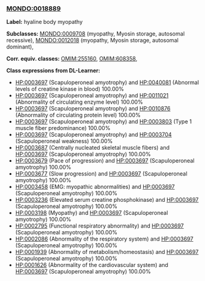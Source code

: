 
### [MONDO:0018889](http://purl.obolibrary.org/obo/MONDO_0018889)
**Label:** hyaline body myopathy

**Subclasses:** [MONDO:0009708](http://purl.obolibrary.org/obo/MONDO_0009708) (myopathy, Myosin storage, autosomal recessive), [MONDO:0012018](http://purl.obolibrary.org/obo/MONDO_0012018) (myopathy, Myosin storage, autosomal dominant), 

**Corr. equiv. classes:** [OMIM:255160](http://purl.obolibrary.org/obo/OMIM_255160), [OMIM:608358](http://purl.obolibrary.org/obo/OMIM_608358), 

**Class expressions from DL-Learner:**

- [HP:0003697](http://purl.obolibrary.org/obo/HP_0003697) (Scapuloperoneal amyotrophy) and [HP:0040081](http://purl.obolibrary.org/obo/HP_0040081) (Abnormal levels of creatine kinase in blood) 100.00%
- [HP:0003697](http://purl.obolibrary.org/obo/HP_0003697) (Scapuloperoneal amyotrophy) and [HP:0011021](http://purl.obolibrary.org/obo/HP_0011021) (Abnormality of circulating enzyme level) 100.00%
- [HP:0003697](http://purl.obolibrary.org/obo/HP_0003697) (Scapuloperoneal amyotrophy) and [HP:0010876](http://purl.obolibrary.org/obo/HP_0010876) (Abnormality of circulating protein level) 100.00%
- [HP:0003697](http://purl.obolibrary.org/obo/HP_0003697) (Scapuloperoneal amyotrophy) and [HP:0003803](http://purl.obolibrary.org/obo/HP_0003803) (Type 1 muscle fiber predominance) 100.00%
- [HP:0003697](http://purl.obolibrary.org/obo/HP_0003697) (Scapuloperoneal amyotrophy) and [HP:0003704](http://purl.obolibrary.org/obo/HP_0003704) (Scapuloperoneal weakness) 100.00%
- [HP:0003687](http://purl.obolibrary.org/obo/HP_0003687) (Centrally nucleated skeletal muscle fibers) and [HP:0003697](http://purl.obolibrary.org/obo/HP_0003697) (Scapuloperoneal amyotrophy) 100.00%
- [HP:0003679](http://purl.obolibrary.org/obo/HP_0003679) (Pace of progression) and [HP:0003697](http://purl.obolibrary.org/obo/HP_0003697) (Scapuloperoneal amyotrophy) 100.00%
- [HP:0003677](http://purl.obolibrary.org/obo/HP_0003677) (Slow progression) and [HP:0003697](http://purl.obolibrary.org/obo/HP_0003697) (Scapuloperoneal amyotrophy) 100.00%
- [HP:0003458](http://purl.obolibrary.org/obo/HP_0003458) (EMG: myopathic abnormalities) and [HP:0003697](http://purl.obolibrary.org/obo/HP_0003697) (Scapuloperoneal amyotrophy) 100.00%
- [HP:0003236](http://purl.obolibrary.org/obo/HP_0003236) (Elevated serum creatine phosphokinase) and [HP:0003697](http://purl.obolibrary.org/obo/HP_0003697) (Scapuloperoneal amyotrophy) 100.00%
- [HP:0003198](http://purl.obolibrary.org/obo/HP_0003198) (Myopathy) and [HP:0003697](http://purl.obolibrary.org/obo/HP_0003697) (Scapuloperoneal amyotrophy) 100.00%
- [HP:0002795](http://purl.obolibrary.org/obo/HP_0002795) (Functional respiratory abnormality) and [HP:0003697](http://purl.obolibrary.org/obo/HP_0003697) (Scapuloperoneal amyotrophy) 100.00%
- [HP:0002086](http://purl.obolibrary.org/obo/HP_0002086) (Abnormality of the respiratory system) and [HP:0003697](http://purl.obolibrary.org/obo/HP_0003697) (Scapuloperoneal amyotrophy) 100.00%
- [HP:0001939](http://purl.obolibrary.org/obo/HP_0001939) (Abnormality of metabolism/homeostasis) and [HP:0003697](http://purl.obolibrary.org/obo/HP_0003697) (Scapuloperoneal amyotrophy) 100.00%
- [HP:0001626](http://purl.obolibrary.org/obo/HP_0001626) (Abnormality of the cardiovascular system) and [HP:0003697](http://purl.obolibrary.org/obo/HP_0003697) (Scapuloperoneal amyotrophy) 100.00%



